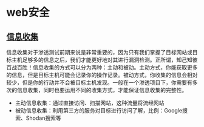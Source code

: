 # web安全

## [信息收集](./xinxishouji.md)

信息收集对于渗透测试前期来说是非常重要的，因为只有我们掌握了目标网站或目标主机足够多的信息之后，我们才能更好地对其进行漏洞检测。正所谓，知己知彼百战百胜！信息收集的方式可以分为两种：主动和被动。主动方式，你能获取更多的信息，但是目标主机可能会记录你的操作记录。被动方式，你收集的信息会相对较少，但是你的行动并不会被目标主机发现。一般在一个渗透项目下，你需要有多次的信息收集，同时也要运用不同的收集方式，才能保证信息收集的完整性。

- 主动信息收集：通过直接访问、扫描网站，这种流量将流经网站
- 被动信息收集：利用第三方的服务对目标进行访问了解，比例：Google搜索、Shodan搜索等



